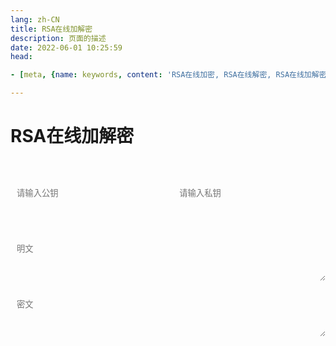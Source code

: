 ```yaml
---
lang: zh-CN   
title: RSA在线加解密  
description: 页面的描述  
date: 2022-06-01 10:25:59  
head:

- [meta, {name: keywords, content: 'RSA在线加密, RSA在线解密, RSA在线加解密'}]

---
```


# RSA在线加解密

<br>
<br>
<label style="display: flex;">
   <textarea class="oead-textarea" style="resize: none" placeholder="请输入公钥" v-model="publicKey"></textarea>
   &nbsp; &nbsp; &nbsp; &nbsp; &nbsp;
   <textarea class="oead-textarea" style="resize: none" placeholder="请输入私钥" v-model="privateKey"></textarea>
</label>
<br>
<label style="display: flex;">
   <textarea class="oead-textarea" placeholder="明文" v-model="plaintext"></textarea>
</label>
<br>
<label style="display: flex;">
   <textarea class="oead-textarea" placeholder="密文" v-model="ciphertext"></textarea>
</label>
<br><br>
<label>
    <M-Button @click="decrypt()" class="oead-decrypt" :isLoading="decryptBtnLoading" text="解密" type="primary"></M-Button>
    &nbsp;
    <M-Button @click="encrypt()" class="oead-encrypt" :isLoading="encryptBtnLoading" text="加密" type="primary"></M-Button>
    &nbsp;&nbsp;&nbsp;&nbsp; 
    <M-Button @click="reset()" class="oead-encrypt" :isLoading="encryptBtnLoading" text="重置"></M-Button>
</label>
<br><br>  


<script>
export default {
  name: 'OnlineEncryptAndDecrypt',
  data(){
    return {
        plaintext: "",
        ciphertext: "",
        publicKey: "",
        privateKey: "",
        encryptBtnLoading: false,
        decryptBtnLoading: false,
    }
  },
  methods: {
    decrypt() {
        if (!this.privateKey) {
            $warning("私钥不能为空！");
            return;
        }
        if (!this.ciphertext) {
            $warning("密文不能为空！");
            return;
        }
        this.decryptBtnLoading = true;
        $api.rsaDecrypt(this.ciphertext, this.privateKey, (data) => {
            this.plaintext = data;
            this.decryptBtnLoading = false;
        }, () => {
            this.plaintext = "";
            this.decryptBtnLoading = false;
        })
    },
    encrypt() {
        if (!this.publicKey) {
            $warning("公钥不能为空！");
            return;
        }
        if (!this.plaintext) {
            $warning("明文不能为空！");
            return;
        }
        this.encryptBtnLoading = true;
        $api.rsaEncrypt(this.plaintext, this.publicKey, (data) => {
            this.ciphertext = data;
            this.encryptBtnLoading = false;
        }, () => {
            this.ciphertext = "";
            this.encryptBtnLoading = false;
        })
    },
    reset() {
        this.plaintext = "";
        this.ciphertext = "";
        this.publicKey = "";
        this.privateKey = "";
    }
  }
}
</script>

<style scoped>

.oead-input{
    transition: background-color var(--t-color), border-color var(--t-color);
    border-radius: 5px;
    height: 26px;
    color: var(--c-text);
    border: 1px solid var(--c-border);
    outline: none;
    background-color: var(--c-bg);
    padding-left : 0.75em;
}
.oead-textarea{
    overflow: hidden;
    overflow-wrap: break-word; 
    max-height: 400px;
    min-height: 72px;
    resize: vertical;
    width: 100%;
    max-width: 100%;
    border-radius: 5px;
    outline: none;
    background-color: var(--c-bg);
    transition: background-color var(--t-color),border-color var(--t-color);
    color: var(--c-text);
    padding: 0.75em;
    border: 1px solid var(--c-border);
}
</style>


<AdsbyGoogle slot="7889564278" layout="in-article"/>

<Comment></Comment>
